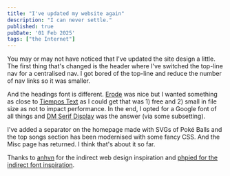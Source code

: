 ```yaml
---
title: "I've updated my website again"
description: "I can never settle."
published: true
pubDate: '01 Feb 2025'
tags: ["the Internet"]
---
```


You may or may not have noticed that I've updated the site design a little. The first thing that's changed is the header where I've switched the top-line nav for a centralised nav. I got bored of the top-line and reduce the number of nav links so it was smaller.

And the headings font is different. [Erode](https://www.fontshare.com/fonts/erode) was nice but I wanted something as close to [Tiempos Text](https://klim.co.nz/retail-fonts/tiempos-text/) as I could get that was 1) free and 2) small in file size as not to impact performance. In the end, I opted for a Google font of all things and [DM Serif Display](https://fonts.google.com/specimen/DM+Serif+Display) was the answer (via some subsetting).

I've added a separator on the homepage made with SVGs of Poké Balls and the top songs section has been modernised with some fancy CSS. And the Misc page has returned. I think that's about it so far.

Thanks to [anhvn](https://anhvn.com/) for the indirect web design inspiration and [phpied for the indirect font inspiration](https://www.phpied.com/web-font-sizes-a-more-complete-data-set/).